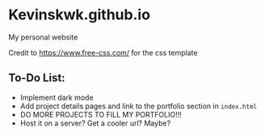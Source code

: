 # Kevinskwk.github.io
My personal website

Credit to https://www.free-css.com/ for the css template

## To-Do List:

 - Implement dark mode
 - Add project details pages and link to the portfolio section in `index.html`
 - DO MORE PROJECTS TO FILL MY PORTFOLIO!!!
 - Host it on a server? Get a cooler url? Maybe?
